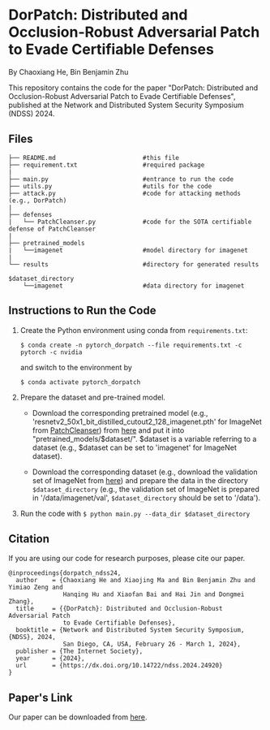 # DorPatch: Distributed and Occlusion-Robust Adversarial Patch to Evade Certifiable Defenses

By Chaoxiang He, Bin Benjamin Zhu

This repository contains the code for the paper "DorPatch: Distributed and Occlusion-Robust Adversarial Patch to Evade Certifiable Defenses", published at the Network and Distributed System Security Symposium (NDSS) 2024.

## Files

```
├── README.md                        #this file 
├── requirement.txt                  #required package
| 
├── main.py                          #entrance to run the code
├── utils.py                         #utils for the code
├── attack.py                        #code for attacking methods (e.g., DorPatch)
| 
├── defenses
|   └── PatchCleanser.py             #code for the SOTA certifiable defense of PatchCleanser
|
├── pretrained_models
|   └──imagenet                      #model directory for imagenet
|
└── results                          #directory for generated results

$dataset_directory
    └──imagenet                      #data directory for imagenet
```

## Instructions to Run the Code

1. Create the Python environment using conda from `requirements.txt`:

   `$ conda create -n pytorch_dorpatch --file requirements.txt -c pytorch -c nvidia`

   and switch to the environment by

   `$ conda activate pytorch_dorpatch`

2. Prepare the dataset and pre-trained model.
   - Download the corresponding pretrained model (e.g., 'resnetv2_50x1_bit_distilled_cutout2_128_imagenet.pth' for ImageNet from [PatchCleanser](https://github.com/inspire-group/PatchCleanser)) from [here](https://drive.google.com/drive/folders/10H1HIhJ6V8sO99x8g4WxtTahCrTkyTCF) and put it into "pretrained_models/$dataset/". $dataset is a variable referring to a dataset (e.g., $dataset can be set to 'imagenet' for ImageNet dataset).

   - Download the corresponding dataset (e.g., download the validation set of ImageNet from [here](https://www.image-net.org/data/ILSVRC/2012/ILSVRC2012_img_val.tar)) and prepare the data in the directory `$dataset_directory` (e.g., the validation set of ImageNet is prepared in '/data/imagenet/val', `$dataset_directory` should be set to '/data').
3. Run the code with
   `$ python main.py --data_dir $dataset_directory`

## Citation

If you are using our code for research purposes, please cite our paper.

```
@inproceedings{dorpatch_ndss24,
  author    = {Chaoxiang He and Xiaojing Ma and Bin Benjamin Zhu and Yimiao Zeng and 
               Hanqing Hu and Xiaofan Bai and Hai Jin and Dongmei Zhang},
  title     = {{DorPatch}: Distributed and Occlusion-Robust Adversarial Patch
               to Evade Certifiable Defenses},
  booktitle = {Network and Distributed System Security Symposium, {NDSS}, 2024,
               San Diego, CA, USA, February 26 - March 1, 2024},
  publisher = {The Internet Society},
  year      = {2024},
  url       = {https://dx.doi.org/10.14722/ndss.2024.24920}
}
```

## Paper's Link
Our paper can be downloaded from [here](https://www.ndss-symposium.org/ndss-paper/dorpatch-distributed-and-occlusion-robust-adversarial-patch-to-evade-certifiable-defenses/).
